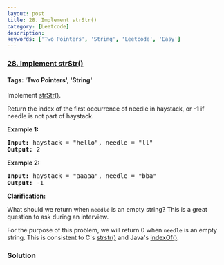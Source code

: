 ```yaml
---
layout: post
title: 28. Implement strStr()
category: [Leetcode]
description: 
keywords: ['Two Pointers', 'String', 'Leetcode', 'Easy']
---
```

### [28. Implement strStr()](https://leetcode.com/problems/implement-strstr)

#### Tags: 'Two Pointers', 'String'

<div class="content__u3I1 question-content__JfgR"><div><p>Implement <a href="http://www.cplusplus.com/reference/cstring/strstr/" target="_blank">strStr()</a>.</p>
<p>Return the index of the first occurrence of needle in haystack, or <strong>-1</strong> if needle is not part of haystack.</p>
<p><strong>Example 1:</strong></p>
<pre><strong>Input:</strong> haystack = "hello", needle = "ll"
<strong>Output:</strong> 2
</pre>
<p><strong>Example 2:</strong></p>
<pre><strong>Input:</strong> haystack = "aaaaa", needle = "bba"
<strong>Output:</strong> -1
</pre>
<p><strong>Clarification:</strong></p>
<p>What should we return when <code>needle</code> is an empty string? This is a great question to ask during an interview.</p>
<p>For the purpose of this problem, we will return 0 when <code>needle</code> is an empty string. This is consistent to C's <a href="http://www.cplusplus.com/reference/cstring/strstr/" target="_blank">strstr()</a> and Java's <a href="https://docs.oracle.com/javase/7/docs/api/java/lang/String.html#indexOf(java.lang.String)" target="_blank">indexOf()</a>.</p>
</div></div>

### Solution
